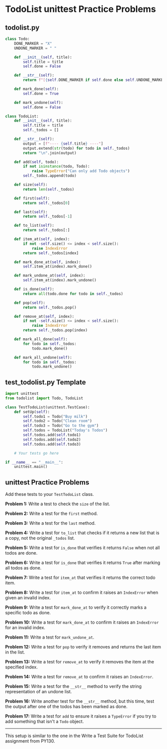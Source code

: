 # TodoList unittest Practice Problems

## todolist.py

```python
class Todo:
    DONE_MARKER = "X"
    UNDONE_MARKER = " "

    def __init__(self, title):
        self.title = title
        self.done = False

    def __str__(self):
        return f"[{self.DONE_MARKER if self.done else self.UNDONE_MARKER}] {self.title}"

    def mark_done(self):
        self.done = True

    def mark_undone(self):
        self.done = False

class TodoList:
    def __init__(self, title):
        self.title = title
        self._todos = []

    def __str__(self):
        output = [f"---- {self.title} ----"]
        output.extend(str(todo) for todo in self._todos)
        return "\n".join(output)

    def add(self, todo):
        if not isinstance(todo, Todo):
            raise TypeError("Can only add Todo objects")
        self._todos.append(todo)

    def size(self):
        return len(self._todos)

    def first(self):
        return self._todos[0]

    def last(self):
        return self._todos[-1]

    def to_list(self):
        return self._todos[:]

    def item_at(self, index):
        if not -self.size() <= index < self.size():
            raise IndexError
        return self._todos[index]

    def mark_done_at(self, index):
        self.item_at(index).mark_done()

    def mark_undone_at(self, index):
        self.item_at(index).mark_undone()

    def is_done(self):
        return all(todo.done for todo in self._todos)

    def pop(self):
        return self._todos.pop()

    def remove_at(self, index):
        if not -self.size() <= index < self.size():
            raise IndexError
        return self._todos.pop(index)

    def mark_all_done(self):
        for todo in self._todos:
            todo.mark_done()

    def mark_all_undone(self):
        for todo in self._todos:
            todo.mark_undone()
```

## test_todolist.py Template

```python
import unittest
from todolist import Todo, TodoList

class TestTodoList(unittest.TestCase):
    def setUp(self):
        self.todo1 = Todo("Buy milk")
        self.todo2 = Todo("Clean room")
        self.todo3 = Todo("Go to the gym")
        self.todos = TodoList("Today's Todos")
        self.todos.add(self.todo1)
        self.todos.add(self.todo2)
        self.todos.add(self.todo3)

    # Your tests go here

if __name__ == "__main__":
    unittest.main()
```

## unittest Practice Problems

Add these tests to your `TestTodoList` class.

**Problem 1:** Write a test to check the `size` of the list.

**Problem 2:** Write a test for the `first` method.

**Problem 3:** Write a test for the `last` method.

**Problem 4:** Write a test for `to_list` that checks if it returns a new list that is a copy, not the original `_todos` list.

**Problem 5:** Write a test for `is_done` that verifies it returns `False` when not all todos are done.

**Problem 6:** Write a test for `is_done` that verifies it returns `True` after marking all todos as done.

**Problem 7:** Write a test for `item_at` that verifies it returns the correct todo item.

**Problem 8:** Write a test for `item_at` to confirm it raises an `IndexError` when given an invalid index.

**Problem 9:** Write a test for `mark_done_at` to verify it correctly marks a specific todo as done.

**Problem 10:** Write a test for `mark_done_at` to confirm it raises an `IndexError` for an invalid index.

**Problem 11:** Write a test for `mark_undone_at`.

**Problem 12:** Write a test for `pop` to verify it removes and returns the last item in the list.

**Problem 13:** Write a test for `remove_at` to verify it removes the item at the specified index.

**Problem 14:** Write a test for `remove_at` to confirm it raises an `IndexError`.

**Problem 15:** Write a test for the `__str__` method to verify the string representation of an undone list.

**Problem 16:** Write another test for the `__str__` method, but this time, test the output after one of the todos has been marked as done.

**Problem 17:** Write a test for `add` to ensure it raises a `TypeError` if you try to add something that isn't a `Todo` object.

---

This setup is similar to the one in the Write a Test Suite for TodoList assignment from PY130.